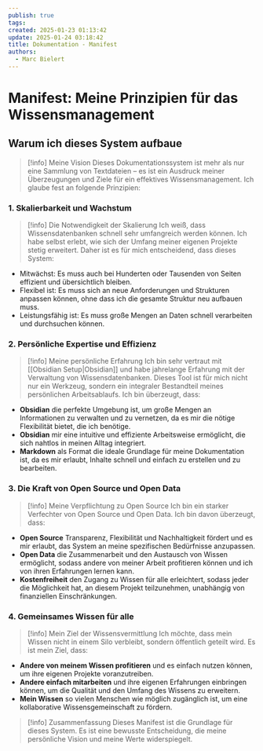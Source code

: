 ```yaml
---
publish: true
tags: 
created: 2025-01-23 01:13:42
update: 2025-01-24 03:18:42
title: Dokumentation - Manifest
authors:
  - Marc Bielert
---
```


# Manifest: Meine Prinzipien für das Wissensmanagement

## Warum ich dieses System aufbaue

> [!info] Meine Vision
> Dieses Dokumentationssystem ist mehr als nur eine Sammlung von Textdateien – es ist ein Ausdruck meiner Überzeugungen und Ziele für ein effektives Wissensmanagement. Ich glaube fest an folgende Prinzipien:

### 1. Skalierbarkeit und Wachstum

> [!info] Die Notwendigkeit der Skalierung
> Ich weiß, dass Wissensdatenbanken schnell sehr umfangreich werden können. Ich habe selbst erlebt, wie sich der Umfang meiner eigenen Projekte stetig erweitert. Daher ist es für mich entscheidend, dass dieses System:

*   Mitwächst: Es muss auch bei Hunderten oder Tausenden von Seiten effizient und übersichtlich bleiben.
*   Flexibel ist: Es muss sich an neue Anforderungen und Strukturen anpassen können, ohne dass ich die gesamte Struktur neu aufbauen muss.
*   Leistungsfähig ist: Es muss große Mengen an Daten schnell verarbeiten und durchsuchen können.

### 2. Persönliche Expertise und Effizienz

> [!info] Meine persönliche Erfahrung
> Ich bin sehr vertraut mit [[Obsidian Setup|Obsidian]] und habe jahrelange Erfahrung mit der Verwaltung von Wissensdatenbanken. Dieses Tool ist für mich nicht nur ein Werkzeug, sondern ein integraler Bestandteil meines persönlichen Arbeitsablaufs. Ich bin überzeugt, dass:

*   **Obsidian** die perfekte Umgebung ist, um große Mengen an Informationen zu verwalten und zu vernetzen, da es mir die nötige Flexibilität bietet, die ich benötige.
*   **Obsidian** mir eine intuitive und effiziente Arbeitsweise ermöglicht, die sich nahtlos in meinen Alltag integriert.
*   **Markdown** als Format die ideale Grundlage für meine Dokumentation ist, da es mir erlaubt, Inhalte schnell und einfach zu erstellen und zu bearbeiten.

### 3. Die Kraft von Open Source und Open Data

> [!info] Meine Verpflichtung zu Open Source
> Ich bin ein starker Verfechter von Open Source und Open Data. Ich bin davon überzeugt, dass:

*   **Open Source** Transparenz, Flexibilität und Nachhaltigkeit fördert und es mir erlaubt, das System an meine spezifischen Bedürfnisse anzupassen.
*   **Open Data** die Zusammenarbeit und den Austausch von Wissen ermöglicht, sodass andere von meiner Arbeit profitieren können und ich von ihren Erfahrungen lernen kann.
*   **Kostenfreiheit** den Zugang zu Wissen für alle erleichtert, sodass jeder die Möglichkeit hat, an diesem Projekt teilzunehmen, unabhängig von finanziellen Einschränkungen.

### 4. Gemeinsames Wissen für alle

> [!info] Mein Ziel der Wissensvermittlung
> Ich möchte, dass mein Wissen nicht in einem Silo verbleibt, sondern öffentlich geteilt wird. Es ist mein Ziel, dass:

*   **Andere von meinem Wissen profitieren** und es einfach nutzen können, um ihre eigenen Projekte voranzutreiben.
*   **Andere einfach mitarbeiten** und ihre eigenen Erfahrungen einbringen können, um die Qualität und den Umfang des Wissens zu erweitern.
*   **Mein Wissen** so vielen Menschen wie möglich zugänglich ist, um eine kollaborative Wissensgemeinschaft zu fördern.

> [!info] Zusammenfassung
> Dieses Manifest ist die Grundlage für dieses System. Es ist eine bewusste Entscheidung, die meine persönliche Vision und meine Werte widerspiegelt.

